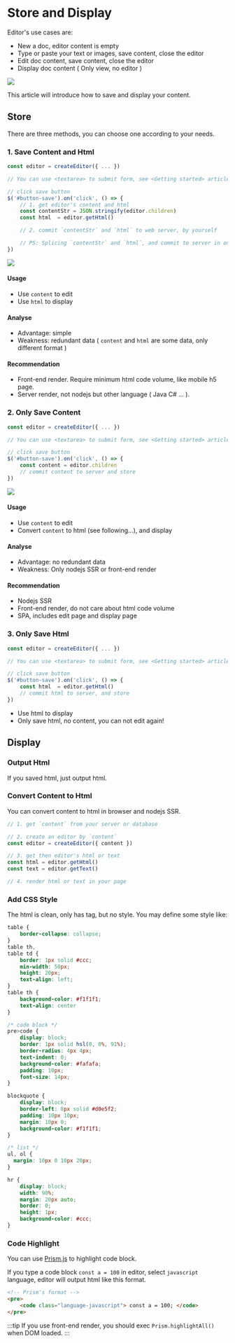 # Store and Display

Editor's use cases are:
- New a doc, editor content is empty
- Type or paste your text or images, save content, close the editor
- Edit doc content, save content, close the editor
- Display doc content ( Only view, no editor )

![](/v5/image/store-display-en.png)

This article will introduce how to save and display your content.

## Store

There are three methods, you can choose one according to your needs.

### 1. Save Content and Html

```js
const editor = createEditor({ ... })

// You can use <textarea> to submit form, see <Getting started> article

// click save button
$('#button-save').on('click', () => {
    // 1. get editor's content and html
    const contentStr = JSON.stringify(editor.children)
    const html  = editor.getHtml()

    // 2. commit `contentStr` and `html` to web server, by yourself

    // PS: Splicing `contentStr` and `html`, and commit to server in one time, can ensure data synchronization
})
```

![](/v5/image/store-display-1-en.png)

#### Usage

- Use `content` to edit
- Use `html` to display

#### Analyse

- Advantage: simple
- Weakness: redundant data ( `content` and `html` are some data, only different format )

#### Recommendation

- Front-end render. Require minimum html code volume, like mobile h5 page.
- Server render, not nodejs but other language ( Java C# ... ).

### 2. Only Save Content

```js
const editor = createEditor({ ... })

// You can use <textarea> to submit form, see <Getting started> article

// click save button
$('#button-save').on('click', () => {
    const content = editor.children 
    // commit content to server and store
})
```

![](/v5/image/store-display-2-en.png)

#### Usage

- Use `content` to edit
- Convert `content` to html (see following...), and display

#### Analyse

- Advantage: no redundant data
- Weakness: Only nodejs SSR or front-end render

#### Recommendation

- Nodejs SSR
- Front-end render, do not care about html code volume
- SPA, includes edit page and display page

### 3. Only Save Html

```js
const editor = createEditor({ ... })

// You can use <textarea> to submit form, see <Getting started> article

// click save button
$('#button-save').on('click', () => {
    const html  = editor.getHtml()
    // commit html to server, and store
})
```

- Use html to display
- Only save html, no content, you can not edit again!

## Display

### Output Html

If you saved html, just output html.

### Convert Content to Html

You can convert content to html in browser and nodejs SSR.

```js
// 1. get `content` from your server or database

// 2. create an editor by `content`
const editor = createEditor({ content })

// 3. get then editor's html or text
const html = editor.getHtml()
const text = editor.getText()

// 4. render html or text in your page
```

### Add CSS Style

The html is clean, only has tag, but no style. You may define some style like:

```css
table {
    border-collapse: collapse;
}
table th,
table td {
    border: 1px solid #ccc;
    min-width: 50px;
    height: 20px;
    text-align: left;
}
table th {
    background-color: #f1f1f1;
    text-align: center
}

/* code block */
pre>code {
    display: block;
    border: 1px solid hsl(0, 0%, 91%);
    border-radius: 4px 4px;
    text-indent: 0;
    background-color: #fafafa;
    padding: 10px;
    font-size: 14px;
}

blockquote {
    display: block;
    border-left: 8px solid #d0e5f2;
    padding: 10px 10px;
    margin: 10px 0;
    background-color: #f1f1f1;
}

/* list */
ul, ol {
  margin: 10px 0 10px 20px;
}

hr {
    display: block;
    width: 90%;
    margin: 20px auto;
    border: 0;
    height: 1px;
    background-color: #ccc;
}
```

### Code Highlight

You can use [Prism.js](https://prismjs.com/) to highlight code block.

If you type a code block `const a = 100` in editor, select `javascript` language, editor will output html like this format.

```html
<!-- Prism's format -->
<pre>
    <code class="language-javascript"> const a = 100; </code>
</pre>
```

:::tip
If you use front-end render, you should exec `Prism.highlightAll()` when DOM loaded.
:::
